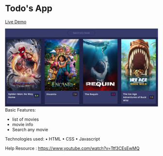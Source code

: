 # Todo's App

<a href="https://moviesearcherahmed.vercel.app/">Live Demo</a>

<img src="https://github.com/ahmadrazach/Javascript-Challanges/blob/main/movie-app/thumnail.jpg" alt="Demo image"/>
Basic Features:

- list of movies
- movie info
- Search any movie

Technologies used:
• HTML
• CSS
• Javascript

Help Resource : https://www.youtube.com/watch?v=Ttf3CEsEwMQ
